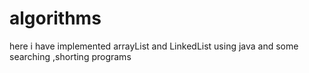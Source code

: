 # algorithms
here i have implemented arrayList and LinkedList using java and some searching ,shorting programs 
